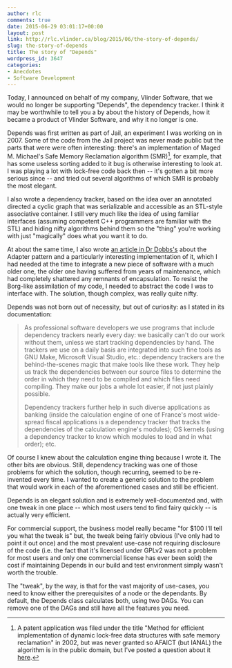 ```yaml
---
author: rlc
comments: true
date: 2015-06-29 03:01:17+00:00
layout: post
link: http://rlc.vlinder.ca/blog/2015/06/the-story-of-depends/
slug: the-story-of-depends
title: The story of "Depends"
wordpress_id: 3647
categories:
- Anecdotes
- Software Development
---
```


Today, I announced on behalf of my company, Vlinder Software, that we would no longer be supporting "Depends", the dependency tracker. I think it may be worthwhile to tell you a by about the history of Depends, how it became a product of Vlinder Software, and why it no longer is one.
<!--more-->
Depends was first written as part of Jail, an experiment I was working on in 2007. Some of the code from the Jail project was never made public but the parts that were were often interesting: there's an implementation of Maged M. Michael's Safe Memory Reclamation algorithm (SMR)[^1], for example, that has some useless sorting added to it bug is otherwise interesting to look at. I was playing a lot with lock-free code back then -- it's gotten a bit more serious since -- and tried out several algorithms of which SMR is probably the most elegant.

[^1]: A patent application was filed under the title "Method for efficient implementation of dynamic lock-free data structures with safe memory reclamation" in 2002, but was never granted so AFAICT (but IANAL) the algorithm is in the public domain, but I've posted a question about it [here](http://patents.stackexchange.com/questions/13107/what-is-the-legal-status-of-safe-memory-a-reclamation).

I also wrote a dependency tracker, based on the idea over an annotated directed a cyclic graph that was serializable and accessible as an STL-style associative container. I still very much like the idea of using familiar interfaces (assuming competent C++ programmers are familiar with the STL) and hiding nifty algorithms behind them so the "thing" you're working with just "magically" does what you want it to do.

At about the same time, I also wrote [an article in Dr Dobbs's](http://www.drdobbs.com/architecture-and-design/the-adapter-pattern/199204099) about the Adapter pattern and a particularly interesting implementation of it, which I had needed at the time to integrate a new piece of software with a much older one, the older one having suffered from years of maintenance, which had completely shattered any remnants of encapsulation. To resist the Borg-like assimilation of my code, I needed to abstract the code I was to interface with. The solution, though complex, was really quite nifty.

Depends was not born out of necessity, but out of curiosity: as I stated in its documentation:


<blockquote>As professional software developers we use programs that include dependency trackers nearly every day: we basically can't do our work without them, unless we start tracking dependencies by hand.
The trackers we use on a daily basis are integrated into such fine tools as GNU Make, Microsoft Visual Studio, etc.: dependency trackers are the behind-the-scenes magic that make tools like these work. They help us track the dependencies between our source files to determine the order in which they need to be compiled and which files need compiling. They make our jobs a whole lot easier, if not just plainly possible.

Dependency trackers further help in such diverse applications as banking (inside the calculation engine of one of France's most wide-spread fiscal applications is a dependency tracker that tracks the dependencies of the calculation engine's modules); OS kernels (using a dependency tracker to know which modules to load and in what order); etc.</blockquote>


Of course I knew about the calculation engine thing because I wrote it. The other bits are obvious. Still, dependency tracking was one of those problems for which the solution, though recurring, seemed to be re-invented every time. I wanted to create a generic solution to the problem that would work in each of the aforementioned cases and still be efficient.

Depends is an elegant solution and is extremely well-documented and, with one tweak in one place -- which most users tend to find fairy quickly -- is actually very efficient.

For commercial support, the business model really became "for $100 I'll tell you what the tweak is" but, the tweak being fairly obvious (I've only had to point it out once) and the most prevalent use-case not requiring disclosure of the code (i.e. the fact that it's licensed under GPLv2 was not a problem for most users and only one commercial license has ever been sold) the cost if maintaining Depends in our build and test environment simply wasn't worth the trouble.

The "tweak", by the way, is that for the vast majority of use-cases, you need to know either the prerequisites of a node or the dependants. By default, the Depends class calculates both, using two DAGs. You can remove one of the DAGs and still have all the features you need.
